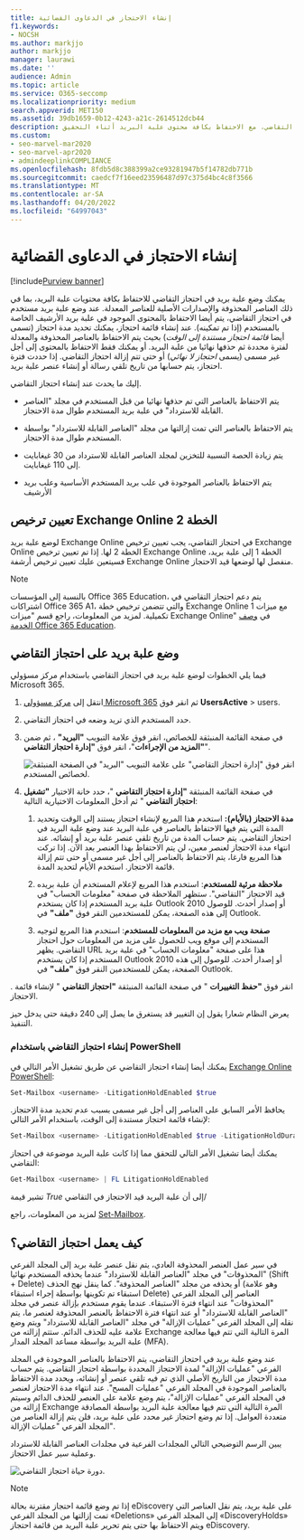 ```yaml
---
title: إنشاء الاحتجاز في الدعاوى القضائية
f1.keywords:
- NOCSH
ms.author: markjjo
author: markjjo
manager: laurawi
ms.date: ''
audience: Admin
ms.topic: article
ms.service: O365-seccomp
ms.localizationpriority: medium
search.appverid: MET150
ms.assetid: 39db1659-0b12-4243-a21c-2614512dcb44
description: تعرف على كيفية وضع علبة بريد في احتجاز التقاضي، مع الاحتفاظ بكافة محتوى علبة البريد أثناء التحقيق.
ms.custom:
- seo-marvel-mar2020
- seo-marvel-apr2020
- admindeeplinkCOMPLIANCE
ms.openlocfilehash: 8fdb5d8c388399a2ce93281947b5f14782db771b
ms.sourcegitcommit: caedcf7f16eed23596487d97c375d4bc4c8f3566
ms.translationtype: MT
ms.contentlocale: ar-SA
ms.lasthandoff: 04/20/2022
ms.locfileid: "64997043"
---
```

# <a name="create-a-litigation-hold"></a>إنشاء الاحتجاز في الدعاوى القضائية

[!include[Purview banner](../includes/purview-rebrand-banner.md)]

يمكنك وضع علبة بريد في احتجاز التقاضي للاحتفاظ بكافة محتويات علبة البريد، بما في ذلك العناصر المحذوفة والإصدارات الأصلية للعناصر المعدلة. عند وضع علبة بريد مستخدم في احتجاز التقاضي، يتم أيضا الاحتفاظ بالمحتوى الموجود في علبة بريد الأرشيف الخاصة بالمستخدم (إذا تم تمكينه). عند إنشاء قائمة احتجاز، يمكنك تحديد مدة احتجاز (تسمى أيضا *قائمة احتجاز مستندة إلى الوقت*) بحيث يتم الاحتفاظ بالعناصر المحذوفة والمعدلة لفترة محددة ثم حذفها نهائيا من علبة البريد. أو يمكنك فقط الاحتفاظ بالمحتوى إلى أجل غير مسمى (يسمى *احتجاز لا نهائي*) أو حتى تتم إزالة احتجاز التقاضي. إذا حددت فترة احتجاز، يتم حسابها من تاريخ تلقي رسالة أو إنشاء عنصر علبة بريد. 
  
إليك ما يحدث عند إنشاء احتجاز التقاضي.
  
- يتم الاحتفاظ بالعناصر التي تم حذفها نهائيا من قبل المستخدم في مجلد "العناصر القابلة للاسترداد" في علبة بريد المستخدم طوال مدة الاحتجاز.

- يتم الاحتفاظ بالعناصر التي تمت إزالتها من مجلد "العناصر القابلة للاسترداد" بواسطة المستخدم طوال مدة الاحتجاز.

- يتم زيادة الحصة النسبية للتخزين لمجلد العناصر القابلة للاسترداد من 30 غيغابايت إلى 110 غيغابايت.

- يتم الاحتفاظ بالعناصر الموجودة في علب بريد المستخدم الأساسية وعلب بريد الأرشيف

## <a name="assign-an-exchange-online-plan-2-license"></a>تعيين ترخيص Exchange Online الخطة 2

لوضع علبة بريد Exchange Online في احتجاز التقاضي، يجب تعيين ترخيص Exchange Online الخطة 2 لها. إذا تم تعيين ترخيص Exchange Online الخطة 1 إلى علبة بريد، فسيتعين عليك تعيين ترخيص أرشفة Exchange Online منفصل لها لوضعها قيد الاحتجاز.

> [!NOTE]
> بالنسبة إلى المؤسسات Office 365 Education، يتم دعم احتجاز التقاضي في اشتراكات Office 365 A1، والتي تتضمن ترخيص خطة Exchange Online 1 مع ميزات تكميلية. لمزيد من المعلومات، راجع قسم "ميزات Exchange Online" في [وصف الخدمة Office 365 Education](/office365/servicedescriptions/office-365-platform-service-description/office-365-education#exchange-online-features).

## <a name="place-a-mailbox-on-litigation-hold"></a>وضع علبة بريد على احتجاز التقاضي

فيما يلي الخطوات لوضع علبة بريد في احتجاز التقاضي باستخدام مركز مسؤولي Microsoft 365.

1. انتقل إلى <a href="https://go.microsoft.com/fwlink/p/?linkid=834822" target="_blank">مركز مسؤولي Microsoft 365</a> ثم انقر فوق **UsersActive** >  users.

2. حدد المستخدم الذي تريد وضعه في احتجاز التقاضي.

3. في صفحة القائمة المنبثقة للخصائص، انقر فوق علامة التبويب **"البريد"** ، ثم ضمن **"المزيد من الإجراءات**"، انقر فوق **"إدارة احتجاز التقاضي**".

   ![انقر فوق "إدارة احتجاز التقاضي" على علامة التبويب "البريد" في الصفحة المنبثقة لخصائص المستخدم.](../media/M365AdminCenterLitHold1.png)

4. في صفحة القائمة المنبثقة **"إدارة احتجاز التقاضي** "، حدد خانة الاختيار **"تشغيل احتجاز التقاضي** " ثم أدخل المعلومات الاختيارية التالية:

    1. **مدة الاحتجاز (بالأيام):** استخدم هذا المربع لإنشاء احتجاز يستند إلى الوقت وتحديد المدة التي يتم فيها الاحتفاظ بالعناصر في علبة البريد عند وضع علبة البريد في احتجاز التقاضي. يتم حساب المدة من تاريخ تلقي عنصر علبة بريد أو إنشائه. عند انتهاء مدة الاحتجاز لعنصر معين، لن يتم الاحتفاظ بهذا العنصر بعد الآن. إذا تركت هذا المربع فارغا، يتم الاحتفاظ بالعناصر إلى أجل غير مسمى أو حتى تتم إزالة قائمة الاحتجاز. استخدم الأيام لتحديد المدة.

    2. **ملاحظة مرئية للمستخدم**: استخدم هذا المربع لإعلام المستخدم أن علبة بريده قيد الاحتجاز "التقاضي". ستظهر الملاحظة في صفحة "معلومات الحساب" في علبة بريد المستخدم إذا كان يستخدم Outlook 2010 أو إصدار أحدث. للوصول إلى هذه الصفحة، يمكن للمستخدمين النقر فوق **"ملف"** في Outlook.

    3. **صفحة ويب مع مزيد من المعلومات للمستخدم**: استخدم هذا المربع لتوجيه المستخدم إلى موقع ويب للحصول على مزيد من المعلومات حول احتجاز التقاضي. يظهر URL هذا على صفحة "معلومات الحساب" في علبة بريد المستخدم إذا كان يستخدم Outlook 2010 أو إصدار أحدث. للوصول إلى هذه الصفحة، يمكن للمستخدمين النقر فوق **"ملف"** في Outlook.

. انقر فوق **"حفظ التغييرات** " في صفحة القائمة المنبثقة **"احتجاز التقاضي** " لإنشاء قائمة الاحتجاز.

   يعرض النظام شعارا يقول إن التغيير قد يستغرق ما يصل إلى 240 دقيقة حتى يدخل حيز التنفيذ.

### <a name="create-a-litigation-hold-using-powershell"></a>إنشاء احتجاز التقاضي باستخدام PowerShell

يمكنك أيضا إنشاء احتجاز التقاضي عن طريق تشغيل الأمر التالي في [Exchange Online PowerShell](/powershell/exchange/connect-to-exchange-online-powershell):

```powershell
Set-Mailbox <username> -LitigationHoldEnabled $true
```

يحافظ الأمر السابق على العناصر إلى أجل غير مسمى بسبب عدم تحديد مدة الاحتجاز. لإنشاء قائمة احتجاز مستندة إلى الوقت، باستخدام الأمر التالي:

```powershell
Set-Mailbox <username> -LitigationHoldEnabled $true -LitigationHoldDuration <number of days>
```

يمكنك أيضا تشغيل الأمر التالي للتحقق مما إذا كانت علبة البريد موضوعة في احتجاز التقاضي:

```powershell
Get-Mailbox <username> | FL LitigationHoldEnabled
```

تشير قيمة *True* إلى أن علبة البريد قيد الاحتجاز في التقاضي/

لمزيد من المعلومات، راجع [Set-Mailbox](/powershell/module/exchange/set-mailbox).

## <a name="how-does-litigation-hold-work"></a>كيف يعمل احتجاز التقاضي؟

في سير عمل العنصر المحذوفة العادي، يتم نقل عنصر علبة بريد إلى المجلد الفرعي "المحذوفات" في مجلد "العناصر القابلة للاسترداد" عندما يحذفه المستخدم نهائيا (Shift + Delete) أو يحذفه من مجلد "العناصر المحذوفة". كما ينقل نهج الحذف (وهو علامة استبقاء تم تكوينها بواسطة إجراء استبقاء Delete) العناصر إلى المجلد الفرعي "المحذوفات" عند انتهاء فترة الاستبقاء. عندما يقوم مستخدم بإزالة عنصر في مجلد "العناصر القابلة للاسترداد" أو عند انتهاء فترة الاحتفاظ بالعنصر المحذوفة لعنصر ما، يتم نقله إلى المجلد الفرعي "عمليات الإزالة" في مجلد "العناصر القابلة للاسترداد" ويتم وضع علامة عليه للحذف الدائم. ستتم إزالته من Exchange المرة التالية التي تتم فيها معالجة علبة البريد بواسطة مساعد المجلد المدار (MFA).

عند وضع علبة بريد في احتجاز التقاضي، يتم الاحتفاظ بالعناصر الموجودة في المجلد الفرعي "عمليات الإزالة" لمدة الاحتجاز المحددة بواسطة احتجاز التقاضي. يتم حساب مدة الاحتجاز من التاريخ الأصلي الذي تم فيه تلقي عنصر أو إنشائه، ويحدد مدة الاحتفاظ بالعناصر الموجودة في المجلد الفرعي "عمليات المسح". عند انتهاء مدة الاحتجاز لعنصر في المجلد الفرعي "عمليات الإزالة"، يتم وضع علامة على العنصر للحذف الدائم وسيتم إزالته من Exchange المرة التالية التي تتم فيها معالجة علبة البريد بواسطة المصادقة متعددة العوامل. إذا تم وضع احتجاز غير محدد على علبة بريد، فلن يتم إزالة العناصر من المجلد الفرعي "عمليات الإزالة".

يبين الرسم التوضيحي التالي المجلدات الفرعية في مجلدات العناصر القابلة للاسترداد وعملية سير عمل الاحتجاز.

![دورة حياة احتجاز التقاضي.](../media/LitigationHoldLifeCycle.png)

> [!NOTE]
> إذا تم وضع قائمة احتجاز مقترنة بحالة eDiscovery على علبة بريد، يتم نقل العناصر التي تمت إزالتها من المجلد الفرعي «Deletions» إلى المجلد الفرعي «DiscoveryHolds» ويتم الاحتفاظ بها حتى يتم تحرير علبة البريد من قائمة احتجاز eDiscovery.
